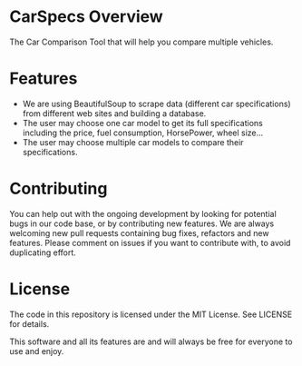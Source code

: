 # CarSpecs Overview
The Car Comparison Tool that will help you compare multiple vehicles.

# Features
- We are using BeautifulSoup to scrape data (different car specifications) from different web sites and building a database.
- The user may choose one car model to get  its full specifications including the price, fuel consumption, HorsePower, wheel size...
- The user may choose multiple car models to compare their specifications.

# Contributing
You can help out with the ongoing development by looking for potential bugs in our code base, or by contributing new features. We are always welcoming new pull requests containing bug fixes, refactors and new features. Please comment on issues if you want to contribute with, to avoid duplicating effort.

# License
The code in this repository is licensed under the MIT License. See LICENSE for details.

This software and all its features are and will always be free for everyone to use and enjoy.






